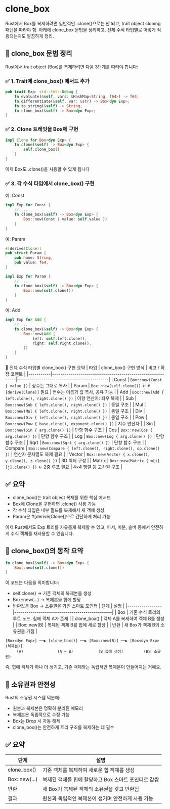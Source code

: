# clone_box

Rust에서 Box<dyn Trait>를 복제하려면 일반적인 .clone()으로는 안 되고, trait object cloning 패턴을 따라야 함.
아래에 clone_box 문법을 정리하고, 전체 수식 타입별로 어떻게 적용되는지도 깔끔하게 정리.

## 🧠 clone_box 문법 정리
Rust에서 trait object (Box<dyn Exp>)를 복제하려면 다음 3단계를 따라야 합니다:

### ✅ 1. Trait에 clone_box() 메서드 추가
```rust
pub trait Exp: std::fmt::Debug {
    fn evaluate(&self, vars: &HashMap<String, f64>) -> f64;
    fn differentiate(&self, var: &str) -> Box<dyn Exp>;
    fn to_string(&self) -> String;
    fn clone_box(&self) -> Box<dyn Exp>;
}
```


### ✅ 2. Clone 트레잇을 Box<dyn Exp>에 구현
```rust
impl Clone for Box<dyn Exp> {
    fn clone(&self) -> Box<dyn Exp> {
        self.clone_box()
    }
}
```

이제 Box<dyn Exp>도 .clone()을 사용할 수 있게 됩니다


### ✅ 3. 각 수식 타입에서 clone_box() 구현
예: Const
```rust
impl Exp for Const {
    // ...
    fn clone_box(&self) -> Box<dyn Exp> {
        Box::new(Const { value: self.value })
    }
}
```

예: Param
```rust
#[derive(Clone)]
pub struct Param {
    pub name: String,
    pub value: f64,
}

impl Exp for Param {
    // ...
    fn clone_box(&self) -> Box<dyn Exp> {
        Box::new(self.clone())
    }
}
```

예: Add
```rust
impl Exp for Add {
    // ...
    fn clone_box(&self) -> Box<dyn Exp> {
        Box::new(Add {
            left: self.left.clone(),
            right: self.right.clone(),
        })
    }
}
```


🧩 전체 수식 타입별 clone_box() 구현 요약
| 타입      | clone_box() 구현 방식                                      | 비고 / 확장 코멘트                          |
|-----------|------------------------------------------------------------|---------------------------------------------|
| Const     | `Box::new(Const { value })`                                | 상수는 그대로 복사                          |
| Param     | `Box::new(self.clone())` ← `#[derive(Clone)]` 필요         | 변수는 이름과 값 복사, 공유 가능            |
| Add       | `Box::new(Add { left.clone(), right.clone() })`            | 이항 연산자: 좌우 복제                      |
| Sub       | `Box::new(Sub { left.clone(), right.clone() })`            | 동일 구조                                   |
| Mul       | `Box::new(Mul { left.clone(), right.clone() })`            | 동일 구조                                   |
| Div       | `Box::new(Div { left.clone(), right.clone() })`            | 동일 구조                                   |
| Pow       | `Box::new(Pow { base.clone(), exponent.clone() })`         | 지수 연산자                                 |
| Sin       | `Box::new(Sin { arg.clone() })`                            | 단항 함수 구조                              |
| Cos       | `Box::new(Cos { arg.clone() })`                            | 단항 함수 구조                              |
| Log       | `Box::new(Log { arg.clone() })`                            | 단항 함수 구조                              |
| Sqrt      | `Box::new(Sqrt { arg.clone() })`                           | 단항 함수 구조                              |
| Compare   | `Box::new(Compare { left.clone(), right.clone(), op.clone() })` | 연산자 문자열도 복제 필요              |
| Vector    | `Box::new(Vector { x.clone(), y.clone(), z.clone() })`     | 3D 벡터 구성                                |
| Matrix    | `Box::new(Matrix { m[i][j].clone() })` ← 2중 루프 필요     | 4×4 행렬 등 고차원 구조                    |


## ✅ 요약
- clone_box()는 trait object 복제를 위한 핵심 메서드
- Box<dyn Exp>에 Clone을 구현하면 .clone() 사용 가능
- 각 수식 타입은 내부 필드를 복제해서 새 객체 생성
- Param은 #[derive(Clone)]으로 간단하게 처리 가능

이제 Rust에서도 Exp 트리를 자유롭게 복제할 수 있고,
파서, 미분, 솔버 등에서 안전하게 수식 객체를 재사용할 수 있습니다.


## 🧠 clone_box()의 동작 요약
```rust
fn clone_box(&self) -> Box<dyn Exp> {
    Box::new(self.clone())
}
```

이 코드는 다음을 의미합니다:
- self.clone() → 기존 객체의 복제본을 생성
- Box::new(...) → 복제본을 힙에 할당
- 반환값은 Box<dyn Exp> → 소유권을 가진 스마트 포인터
| 단계            | 설명                                           |
|-----------------|------------------------------------------------|
| Box<dyn Exp>    | 기존 수식 트리의 루트 노드. 힙에 객체 A가 존재 |
| clone_box()     | 객체 A를 복제하여 객체 B를 생성                |
| Box::new(B)     | 복제된 객체 B를 힙에 새로 할당                 |
| 반환            | 새 Box<dyn Exp>가 객체 B의 소유권을 가짐       |


```
[Box<dyn Exp>] ──▶ [clone_box()] ──▶ [Box::new(B)] ──▶ [Box<dyn Exp> (복제본)]
     (A)               (A → B)           (B 힙에 생성)         (B의 소유권)
```

즉, 힙에 객체가 하나 더 생기고,
기존 객체와는 독립적인 복제본이 만들어지는 거예요.

## 🔐 소유권과 안전성
Rust의 소유권 시스템 덕분에:
- 원본과 복제본은 명확히 분리된 메모리
- 복제본은 독립적으로 수정 가능
- Box<dyn Exp>는 Drop 시 자동 해제
- clone_box()는 안전하게 트리 구조를 복제하는 데 필수

## ✅ 요약
| 단계           | 설명                                                   |
|----------------|--------------------------------------------------------|
| clone_box()    | 기존 객체를 복제하여 새로운 힙 객체를 생성             |
| Box::new(...)  | 복제된 객체를 힙에 할당하고 Box 스마트 포인터로 감쌈   |
| 반환           | 새 Box<dyn Exp>가 복제된 객체의 소유권을 갖고 반환됨   |
| 결과           | 원본과 독립적인 복제본이 생기며 안전하게 사용 가능     |



